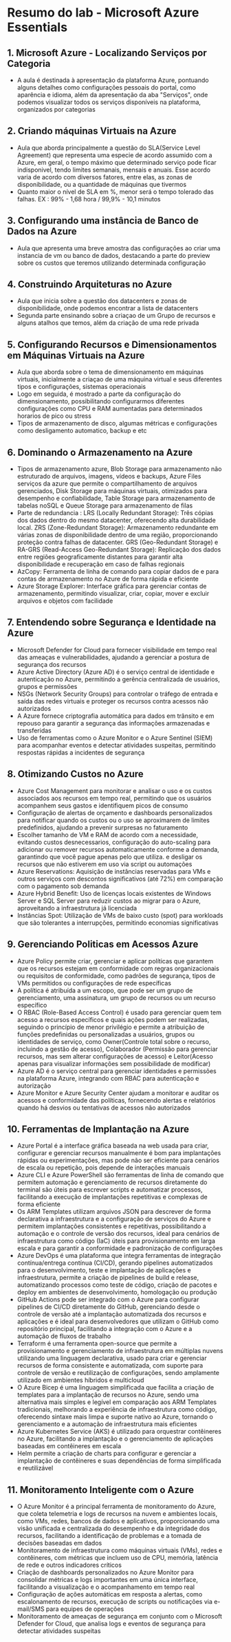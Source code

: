# Resumo do lab - Microsoft Azure Essentials

## 1. Microsoft Azure - Localizando Serviços por Categoria
* A aula é destinada à apresentação da plataforma Azure, pontuando alguns detalhes como configurações pessoais do portal, como aparência e idioma, além da apresentação da aba "Serviços", onde podemos visualizar todos os serviços disponíveis na plataforma, organizados por categorias
  
## 2. Criando máquinas Virtuais na Azure
* Aula que aborda principalmente a questão do SLA(Service Level Agreement) que representa uma especie de acordo assumido com a Azure, em geral, o tempo máximo que determinado serviço pode ficar indisponivel, tendo limites semanais, mensais e anuais. Esse acordo varia de acordo com diversos fatores, entre elas, as zonas de disponibilidade, ou a quantidade de máquinas que tivermos
* Quanto maior o nível de SLA em %, menor será o tempo tolerado das falhas. EX : 99% - 1,68 hora / 99,9% - 10,1 minutos

## 3. Configurando uma instância de Banco de Dados na Azure
* Aula que apresenta uma breve amostra das configurações ao criar uma instancia de vm ou banco de dados, destacando a parte do preview sobre os custos que teremos utilizando determinada configuração

## 4. Construindo Arquiteturas no Azure
* Aula que inicia sobre a questão dos datacenters e zonas de disponibilidade, onde podemos encontrar a lista de datacenters
* Segunda parte ensinando sobre a criaçao de um Grupo de recursos e alguns atalhos que temos, além da criação de uma rede privada

## 5. Configurando Recursos e Dimensionamentos em Máquinas Virtuais na Azure
* Aula que aborda sobre o tema de dimensionamento em máquinas virtuais, inicialmente a criaçao de uma máquina virtual e seus diferentes tipos e configurações, sistemas operacionais
* Logo em seguida, é mostrado a parte da configuração do dimensionamento, possibilitando configurarmos diferentes configurações como CPU e RAM aumentadas para determinados horarios de pico ou stress
* Tipos de armazenamento de disco, algumas métricas e configurações como desligamento automatico, backup e etc

## 6. Dominando o Armazenamento na Azure
* Tipos de armazenamento azure, Blob Storage para armazenamento não estruturado de arquivos, imagens, vídeos e backups, Azure Files serviços da azure que permite o compartilhamento de arquivos gerenciados, Disk Storage para máquinas virtuais, otimizados para desempenho e confiabilidade, Table Storage para armazenamento de tabelas noSQL e Queue Storage para armazenamento de filas
* Parte de redundancia : LRS (Locally Redundant Storage): Três cópias dos dados dentro do mesmo datacenter, oferecendo alta durabilidade local. ZRS (Zone-Redundant Storage): Armazenamento redundante em várias zonas de disponibilidade dentro de uma região, proporcionando proteção contra falhas de datacenter. GRS (Geo-Redundant Storage) e RA-GRS (Read-Access Geo-Redundant Storage): Replicação dos dados entre regiões geograficamente distantes para garantir alta disponibilidade e recuperação em caso de falhas regionais
* AzCopy: Ferramenta de linha de comando para copiar dados de e para contas de armazenamento no Azure de forma rápida e eficiente
* Azure Storage Explorer: Interface gráfica para gerenciar contas de armazenamento, permitindo visualizar, criar, copiar, mover e excluir arquivos e objetos com facilidade

## 7. Entendendo sobre Segurança e Identidade na Azure
* Microsoft Defender for Cloud  para fornecer visibilidade em tempo real das ameaças e vulnerabilidades, ajudando a gerenciar a postura de segurança dos recursos
* Azure Active Directory (Azure AD) é o serviço central de identidade e autenticação no Azure, permitindo a gerência centralizada de usuários, grupos e permissões
* NSGs (Network Security Groups) para controlar o tráfego de entrada e saída das redes virtuais e proteger os recursos contra acessos não autorizados
* A Azure fornece criptografia automática para dados em trânsito e em repouso para garantir a segurança das informações armazenadas e transferidas
* Uso de ferramentas como o Azure Monitor e o Azure Sentinel (SIEM) para acompanhar eventos e detectar atividades suspeitas, permitindo respostas rápidas a incidentes de segurança

## 8. Otimizando Custos no Azure
* Azure Cost Management para monitorar e analisar o uso e os custos associados aos recursos em tempo real, permitindo que os usuários acompanhem seus gastos e identifiquem picos de consumo
* Configuração de alertas de orçamento e dashboards personalizados para notificar quando os custos ou o uso se aproximarem de limites predefinidos, ajudando a prevenir surpresas no faturamento
* Escolher tamanho de VM e RAM de acordo com a necessidade, evitando custos desnecessarios, configuração do auto-scaling para adicionar ou remover recursos automaticamente conforme a demanda, garantindo que você pague apenas pelo que utiliza. e desligar os recursos que não estiverem em uso via script ou automações
* Azure Reservations: Aquisição de instâncias reservadas para VMs e outros serviços com descontos significativos (até 72%) em comparação com o pagamento sob demanda
* Azure Hybrid Benefit: Uso de licenças locais existentes de Windows Server e SQL Server para reduzir custos ao migrar para o Azure, aproveitando a infraestrutura já licenciada
* Instâncias Spot: Utilização de VMs de baixo custo (spot) para workloads que são tolerantes a interrupções, permitindo economias significativas

## 9. Gerenciando Politicas em Acessos Azure
* Azure Policy permite criar, gerenciar e aplicar políticas que garantem que os recursos estejam em conformidade com regras organizacionais ou requisitos de conformidade, como padrões de segurança, tipos de VMs permitidos ou configurações de rede específicas
* A política é atribuída a um escopo, que pode ser um grupo de gerenciamento, uma assinatura, um grupo de recursos ou um recurso específico
* O RBAC (Role-Based Access Control) é usado para gerenciar quem tem acesso a recursos específicos e quais ações podem ser realizadas, seguindo o princípio de menor privilégio e permite a atribuição de funções predefinidas ou personalizadas a usuários, grupos ou identidades de serviço, como Owner(Controle total sobre o recurso, incluindo a gestão de acesso), Colaborador (Permissão para gerenciar recursos, mas sem alterar configurações de acesso) e Leitor(Acesso apenas para visualizar informações sem possibilidade de modificar)
* Azure AD é o serviço central para gerenciar identidades e permissões na plataforma Azure, integrando com RBAC para autenticação e autorização
* Azure Monitor e Azure Security Center ajudam a monitorar e auditar os acessos e conformidade das políticas, fornecendo alertas e relatórios quando há desvios ou tentativas de acessos não autorizados

## 10. Ferramentas de Implantação na Azure
* Azure Portal é a interface gráfica baseada na web usada para criar, configurar e gerenciar recursos manualmente é bom para implantações rápidas ou experimentações, mas pode não ser eficiente para cenários de escala ou repetição, pois depende de interações manuais
* Azure CLI e Azure PowerShell são ferramentas de linha de comando que permitem automação e gerenciamento de recursos diretamente do terminal são úteis para escrever scripts e automatizar processos, facilitando a execução de implantações repetitivas e complexas de forma eficiente
* Os ARM Templates utilizam arquivos JSON para descrever de forma declarativa a infraestrutura e a configuração de serviços do Azure e permitem implantações consistentes e repetitivas, possibilitando a automação e o controle de versão dos recursos, ideal para cenários de infraestrutura como código (IaC) úteis para provisionamento em larga escala e para garantir a conformidade e padronização de configurações
* Azure DevOps é uma plataforma que integra ferramentas de integração contínua/entrega contínua (CI/CD), gerando pipelines automatizados para o desenvolvimento, teste e implantação de aplicações e infraestrutura, permite a criação de pipelines de build e release, automatizando processos como teste de código, criação de pacotes e deploy em ambientes de desenvolvimento, homologação ou produção
* GitHub Actions pode ser integrado com o Azure para configurar pipelines de CI/CD diretamente do GitHub, gerenciando desde o controle de versão até a implantação automatizada dos recursos e aplicações e é ideal para desenvolvedores que utilizam o GitHub como repositório principal, facilitando a integração com o Azure e a automação de fluxos de trabalho
* Terraform é uma ferramenta open-source que permite a provisionamento e gerenciamento de infraestrutura em múltiplas nuvens utilizando uma linguagem declarativa, usado para criar e gerenciar recursos de forma consistente e automatizada, com suporte para controle de versão e reutilização de configurações, sendo amplamente utilizado em ambientes híbridos e multicloud
* O Azure Bicep é uma linguagem simplificada que facilita a criação de templates para a implantação de recursos no Azure, sendo uma alternativa mais simples e legível em comparação aos ARM Templates tradicionais, melhorando a experiência de infraestrutura como código, oferecendo sintaxe mais limpa e suporte nativo ao Azure, tornando o gerenciamento e a automação de infraestrutura mais eficientes
* Azure Kubernetes Service (AKS) é utilizado para orquestrar contêineres no Azure, facilitando a implantação e o gerenciamento de aplicações baseadas em contêineres em escala
* Helm permite a criação de charts para configurar e gerenciar a implantação de contêineres e suas dependências de forma simplificada e reutilizável

## 11. Monitoramento Inteligente com o Azure
* O Azure Monitor é a principal ferramenta de monitoramento do Azure, que coleta telemetria e logs de recursos na nuvem e ambientes locais, como VMs, redes, bancos de dados e aplicativos, proporcionando uma visão unificada e centralizada do desempenho e da integridade dos recursos, facilitando a identificação de problemas e a tomada de decisões baseadas em dados
* Monitoramento de infraestrutura como máquinas virtuais (VMs), redes e contêineres, com métricas que incluem uso de CPU, memória, latência de rede e outros indicadores críticos
* Criação de dashboards personalizados no Azure Monitor para consolidar métricas e logs importantes em uma única interface, facilitando a visualização e o acompanhamento em tempo real
* Configuração de ações automáticas em resposta a alertas, como escalonamento de recursos, execução de scripts ou notificações via e-mail/SMS para equipes de operações
* Monitoramento de ameaças de segurança em conjunto com o Microsoft Defender for Cloud, que analisa logs e eventos de segurança para detectar atividades suspeitas
